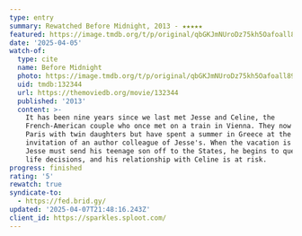 ```yaml
---
type: entry
summary: Rewatched Before Midnight, 2013 - ★★★★★
featured: https://image.tmdb.org/t/p/original/qbGKJmNUroDz75kh5Oafoall89e.jpg
date: '2025-04-05'
watch-of:
  type: cite
  name: Before Midnight
  photo: https://image.tmdb.org/t/p/original/qbGKJmNUroDz75kh5Oafoall89e.jpg
  uid: tmdb:132344
  url: https://themoviedb.org/movie/132344
  published: '2013'
  content: >-
    It has been nine years since we last met Jesse and Celine, the
    French-American couple who once met on a train in Vienna. They now live in
    Paris with twin daughters but have spent a summer in Greece at the
    invitation of an author colleague of Jesse's. When the vacation is over and
    Jesse must send his teenage son off to the States, he begins to question his
    life decisions, and his relationship with Celine is at risk.
progress: finished
rating: '5'
rewatch: true
syndicate-to:
  - https://fed.brid.gy/
updated: '2025-04-07T21:48:16.243Z'
client_id: https://sparkles.sploot.com/
---
```

